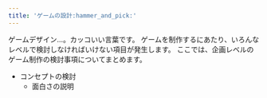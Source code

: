 ```yaml
---
title: 'ゲームの設計:hammer_and_pick:'
---
```


ゲームデザイン…。カッコいい言葉です。
ゲームを制作するにあたり、いろんなレベルで検討しなければいけない項目が発生します。
ここでは、企画レベルのゲーム制作の検討事項についてまとめます。

- コンセプトの検討
  - 面白さの説明

